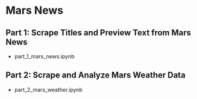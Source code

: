 <h1>Mars News</h1>
<h2>Part 1: Scrape Titles and Preview Text from Mars News</h2>
<ul>
<li>part_1_mars_news.ipynb</li>
</ul>
<h2>Part 2: Scrape and Analyze Mars Weather Data</h2>
<ul>
<li>part_2_mars_weather.ipynb</li>
</ul>